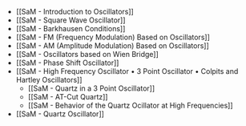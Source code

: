 - [[SaM - Introduction to Oscillators]]
- [[SaM - Square Wave Oscillator]]
- [[SaM - Barkhausen Conditions]]
- [[SaM - FM (Frequency Modulation) Based on Oscillators]]
- [[SaM - AM (Amplitude Modulation) Based on Oscillators]]
- [[SaM - Oscillators based on Wien Bridge]]
- [[SaM - Phase Shift Oscillator]]
- [[SaM - High Frequency Oscillator • 3 Point Oscillator • Colpits and Hartley Oscillators]]
	-  [[SaM - Quartz in a 3 Point Oscillator]]
	- [[SaM - AT-Cut Quartz]]
	- [[SaM - Behavior of the Quartz Ocillator at High Frequencies]]
- [[SaM - Quartz Oscillator]]
